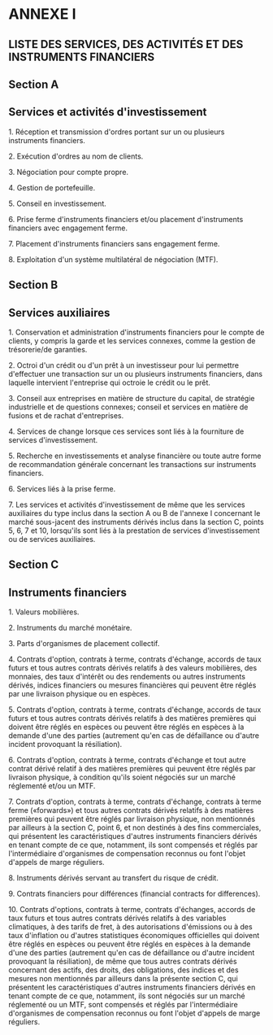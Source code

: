 # ANNEXE I

## LISTE DES SERVICES, DES ACTIVITÉS ET DES INSTRUMENTS FINANCIERS

## Section A

## Services et activités d'investissement

1. Réception et transmission d'ordres portant sur un ou plusieurs instruments financiers.

2. Exécution d'ordres au nom de clients.

3. Négociation pour compte propre.

4. Gestion de portefeuille.

5. Conseil en investissement.

6. Prise ferme d'instruments financiers et/ou placement d'instruments financiers avec engagement ferme.

7. Placement d'instruments financiers sans engagement ferme.

8. Exploitation d'un système multilatéral de négociation (MTF).

## Section B

## Services auxiliaires

1. Conservation et administration d'instruments financiers pour le compte de clients, y compris la garde et les services connexes, comme la gestion de trésorerie/de garanties.

2. Octroi d'un crédit ou d'un prêt à un investisseur pour lui permettre d'effectuer une transaction sur un ou plusieurs instruments financiers, dans laquelle intervient l'entreprise qui octroie le crédit ou le prêt.

3. Conseil aux entreprises en matière de structure du capital, de stratégie industrielle et de questions connexes; conseil et services en matière de fusions et de rachat d'entreprises.

4. Services de change lorsque ces services sont liés à la fourniture de services d'investissement.

5. Recherche en investissements et analyse financière ou toute autre forme de recommandation générale concernant les transactions sur instruments financiers.

6. Services liés à la prise ferme.

7. Les services et activités d'investissement de même que les services auxiliaires du type inclus dans la section A ou B de l'annexe I concernant le marché sous-jacent des instruments dérivés inclus dans la section C, points 5, 6, 7 et 10, lorsqu'ils sont liés à la prestation de services d'investissement ou de services auxiliaires.

## Section C

## Instruments financiers

1. Valeurs mobilières.

2. Instruments du marché monétaire.

3. Parts d'organismes de placement collectif.

4. Contrats d'option, contrats à terme, contrats d'échange, accords de taux futurs et tous autres contrats dérivés relatifs à des valeurs mobilières, des monnaies, des taux d'intérêt ou des rendements ou autres instruments dérivés, indices financiers ou mesures financières qui peuvent être réglés par une livraison physique ou en espèces.

5. Contrats d'option, contrats à terme, contrats d'échange, accords de taux futurs et tous autres contrats dérivés relatifs à des matières premières qui doivent être réglés en espèces ou peuvent être réglés en espèces à la demande d'une des parties (autrement qu'en cas de défaillance ou d'autre incident provoquant la résiliation).

6. Contrats d'option, contrats à terme, contrats d'échange et tout autre contrat dérivé relatif à des matières premières qui peuvent être réglés par livraison physique, à condition qu'ils soient négociés sur un marché réglementé et/ou un MTF.

7. Contrats d'option, contrats à terme, contrats d'échange, contrats à terme ferme («forwards») et tous autres contrats dérivés relatifs à des matières premières qui peuvent être réglés par livraison physique, non mentionnés par ailleurs à la section C, point 6, et non destinés à des fins commerciales, qui présentent les caractéristiques d'autres instruments financiers dérivés en tenant compte de ce que, notamment, ils sont compensés et réglés par l'intermédiaire d'organismes de compensation reconnus ou font l'objet d'appels de marge réguliers.

8. Instruments dérivés servant au transfert du risque de crédit.

9. Contrats financiers pour différences (financial contracts for differences).

10. Contrats d'options, contrats à terme, contrats d'échanges, accords de taux futurs et tous autres contrats dérivés relatifs à des variables climatiques, à des tarifs de fret, à des autorisations d'émissions ou à des taux d'inflation ou d'autres statistiques économiques officielles qui doivent être réglés en espèces ou peuvent être réglés en espèces à la demande d'une des parties (autrement qu'en cas de défaillance ou d'autre incident provoquant la résiliation), de même que tous autres contrats dérivés concernant des actifs, des droits, des obligations, des indices et des mesures non mentionnés par ailleurs dans la présente section C, qui présentent les caractéristiques d'autres instruments financiers dérivés en tenant compte de ce que, notamment, ils sont négociés sur un marché réglementé ou un MTF, sont compensés et réglés par l'intermédiaire d'organismes de compensation reconnus ou font l'objet d'appels de marge réguliers.